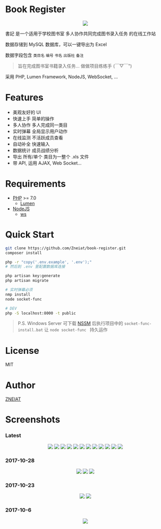# Book Register

<p align="center"><img src="https://raw.githubusercontent.com/Zneiat/book-register/master/docs/logo.png"></p>

書記 是一个适用于学校图书室 多人协作共同完成图书录入任务 的在线工作站

数据存储到 MySQL 数据库，可以一键导出为 Excel

数据字段包含 `类目名` `编号` `书名` `出版社` `备注`

> 旨在完成图书室书籍录入任务... 做做项目练练手 (￣▽￣")

采用 PHP, Lumen Framework, NodeJS, WebSocket, ...

# Features
- 美观友好的 UI
- 快速上手 简单的操作
- 多人协作 多人完成同一类目
- 实时弹幕 全局显示用户动作
- 在线监测 不活跃成员查看
- 自动补全 快速输入
- 数据统计 成员战绩分析
- 导出 所有/单个 类目为一整个 .xls 文件
- 带 API, 运用 AJAX, Web Socket...

# Requirements
- [PHP](http://www.php.net/) >= 7.0
	- [Lumen](https://github.com/laravel/lumen)
- [NodeJS](http://nodejs.cn/)
    - [ws](https://github.com/websockets/ws)

# Quick Start
```sh
git clone https://github.com/Zneiat/book-register.git
composer install

php -r "copy('.env.example', '.env');"
# 然后到 .env 里配置数据库连接

php artisan key:generate
php artisan migrate

# 实时弹幕必须
nmp install
node socket-func

# DEV
php -S localhost:8000 -t public
```

> P.S. Windows Server 可下载 [NSSM](http://nssm.cc) 后执行项目中的 `socket-func-install.bat` 让 `node socket-func ` 持久运作

# License
MIT

# Author
[ZNEIAT](http://www.qwqaq.com)

# Screenshots

### Latest
<p align="center">
<img src="https://raw.githubusercontent.com/Zneiat/book-register/master/docs/screenshots/latest/login.png">
<img src="https://raw.githubusercontent.com/Zneiat/book-register/master/docs/screenshots/latest/category_list.png">
<img src="https://raw.githubusercontent.com/Zneiat/book-register/master/docs/screenshots/latest/danmaku.gif">
<img src="https://raw.githubusercontent.com/Zneiat/book-register/master/docs/screenshots/latest/editor.png">
<img src="https://raw.githubusercontent.com/Zneiat/book-register/master/docs/screenshots/latest/inserter.gif">
<img src="https://raw.githubusercontent.com/Zneiat/book-register/master/docs/screenshots/latest/autocomplete.gif">
<img src="https://raw.githubusercontent.com/Zneiat/book-register/master/docs/screenshots/latest/editor-help.png">
<img src="https://raw.githubusercontent.com/Zneiat/book-register/master/docs/screenshots/latest/danmaku-input.png">
<img src="https://raw.githubusercontent.com/Zneiat/book-register/master/docs/screenshots/latest/danmaku-input-2.png">
<img src="https://raw.githubusercontent.com/Zneiat/book-register/master/docs/screenshots/latest/ranking.png">
<img src="https://raw.githubusercontent.com/Zneiat/book-register/master/docs/screenshots/latest/excel.png">
<img src="https://raw.githubusercontent.com/Zneiat/book-register/master/docs/screenshots/latest/socket-func.png">
</p>

### 2017-10-28
<p align="center">
<img src="https://raw.githubusercontent.com/Zneiat/book-register/master/docs/screenshots/2017-10-28-1.png">
<img src="https://raw.githubusercontent.com/Zneiat/book-register/master/docs/screenshots/2017-10-28-2.png">
<img src="https://raw.githubusercontent.com/Zneiat/book-register/master/docs/screenshots/2017-10-28-3.png">
</p>

### 2017-10-23
<p align="center">
<img src="https://raw.githubusercontent.com/Zneiat/book-register/master/docs/screenshots/2017-10-23-1.png">
<img src="https://raw.githubusercontent.com/Zneiat/book-register/master/docs/screenshots/2017-10-23-2.png">
</p>

### 2017-10-6
<p align="center">
<img src="https://raw.githubusercontent.com/Zneiat/book-register/master/docs/screenshots/2017-10-6-1.png">
</p>